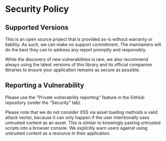 # Security Policy

## Supported Versions

This is an open source project that is provided as-is without warranty or liability. As such, we can make no support commitment. The maintainers will do the best they can to address any report promptly and responsibly.

While the discovery of new vulnerabilities is rare, we also recommend always using the latest versions of this library and its official companion libraries to ensure your application remains as secure as possible.

## Reporting a Vulnerability

Please use the "Private vulnerability reporting" feature in the GitHub repository (under the "Security" tab).

Please note that we do not consider XSS via asset loading methods a valid attack vector, because it can only happen if the user intentionally uses untrusted content as an asset. This is similar to knowingly pasting untrusted scripts into a browser console. We explicitly warn users against using untrusted content as a resource in their application. 
